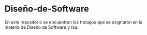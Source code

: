 # Diseño-de-Software

En este repositorio se encuentran los trabajos que se asignaron en la materia de Diseño de Software y rsa.


